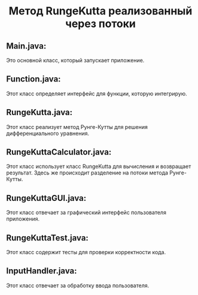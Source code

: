<h1 align="center">Метод RungeKutta реализованный через потоки</h1>


**Main.java:**
---
Это основной класс, который запускает приложение.

**Function.java:**
---
Этот класс определяет интерфейс для функции, которую интегрирую.

**RungeKutta.java:**
---
Этот класс реализует метод Рунге-Кутты для решения дифференциального уравнения.

**RungeKuttaCalculator.java:**
---
Этот класс использует класс RungeKutta для вычисления и возвращает результат.
Здесь же происходит разделение на потоки метода Рунге-Кутты.

**RungeKuttaGUI.java:**
---
Этот класс отвечает за графический интерфейс пользователя приложения.

**RungeKuttaTest.java:**
--- 
Этот класс содержит тесты для проверки корректности кода.

**InputHandler.java:**
--- 
Этот класс отвечает за обработку ввода пользователя.
